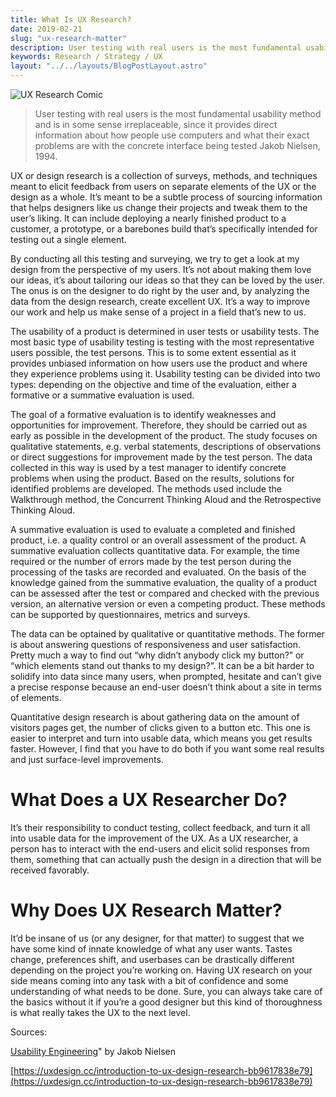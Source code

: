 ```yaml
---
title: What Is UX Research?
date: 2019-02-21
slug: "ux-research-matter"
description: User testing with real users is the most fundamental usability method and is in some sense irreplaceable, since it provides direct information about how people use computers and what their exact problems are with the concrete interface being tested.
keywords: Research / Strategy / UX
layout: "../../layouts/BlogPostLayout.astro"
---
```


<img src="/assets/img/blog/ux-research.webp" alt="UX Research Comic"/>

> User testing with real users is the most fundamental usability method and is in some sense irreplaceable, since it provides direct information about how people use computers and what their exact problems are with the concrete interface being tested
> Jakob Nielsen, 1994.

UX or design research is a collection of surveys, methods, and techniques meant to elicit feedback from users on separate elements of the UX or the design as a whole. It’s meant to be a subtle process of sourcing information that helps designers like us change their projects and tweak them to the user’s liking. It can include deploying a nearly finished product to a customer, a prototype, or a barebones build that’s specifically intended for testing out a single element.

By conducting all this testing and surveying, we try to get a look at my design from the perspective of my users. It’s not about making them love our ideas, it’s about tailoring our ideas so that they can be loved by the user. The onus is on the designer to do right by the user and, by analyzing the data from the design research, create excellent UX. It’s a way to improve our work and help us make sense of a project in a field that’s new to us.

The usability of a product is determined in user tests or usability tests. The most basic type of usability testing is testing with the most representative users possible, the test persons. This is to some extent essential as it provides unbiased information on how users use the product and where they experience problems using it. Usability testing can be divided into two types: depending on the objective and time of the evaluation, either a formative or a summative evaluation is used.

The goal of a formative evaluation is to identify weaknesses and opportunities for improvement. Therefore, they should be carried out as early as possible in the development of the product. The study focuses on qualitative statements, e.g. verbal statements, descriptions of observations or direct suggestions for improvement made by the test person. The data collected in this way is used by a test manager to identify concrete problems when using the product. Based on the results, solutions for identified problems are developed. The methods used include the Walkthrough method, the Concurrent Thinking Aloud and the Retrospective Thinking Aloud.

A summative evaluation is used to evaluate a completed and finished product, i.e. a quality control or an overall assessment of the product. A summative evaluation collects quantitative data. For example, the time required or the number of errors made by the test person during the processing of the tasks are recorded and evaluated. On the basis of the knowledge gained from the summative evaluation, the quality of a product can be assessed after the test or compared and checked with the previous version, an alternative version or even a competing product. These methods can be supported by questionnaires, metrics and surveys.

The data can be optained by qualitative or quantitative methods. The former is about answering questions of responsiveness and user satisfaction. Pretty much a way to find out “why didn’t anybody click my button?” or “which elements stand out thanks to my design?”. It can be a bit harder to solidify into data since many users, when prompted, hesitate and can’t give a precise response because an end-user doesn’t think about a site in terms of elements.

Quantitative design research is about gathering data on the amount of visitors pages get, the number of clicks given to a button etc. This one is easier to interpret and turn into usable data, which means you get results faster. However, I find that you have to do both if you want some real results and just surface-level improvements.

# What Does a UX Researcher Do?

It’s their responsibility to conduct testing, collect feedback, and turn it all into usable data for the improvement of the UX. As a UX researcher, a person has to interact with the end-users and elicit solid responses from them, something that can actually push the design in a direction that will be received favorably.

# Why Does UX Research Matter?

It’d be insane of us (or any designer, for that matter) to suggest that we have some kind of innate knowledge of what any user wants. Tastes change, preferences shift, and userbases can be drastically different depending on the project you’re working on. Having UX research on your side means coming into any task with a bit of confidence and some understanding of what needs to be done. Sure, you can always take care of the basics without it if you’re a good designer but this kind of thoroughness is what really takes the UX to the next level.

Sources:

[Usability Engineering](https://books.google.de/books?id=95As2OF67f0C&pg=PA165&lpg=PA165&dq#v=onepage&q&f=false)" by Jakob Nielsen

[https://uxdesign.cc/introduction-to-ux-design-research-bb9617838e79](https://uxdesign.cc/introduction-to-ux-design-research-bb9617838e79)

[](https://intranet.easy.de/display/UE/UX+Research)
